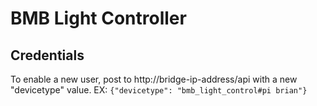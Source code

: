 # BMB Light Controller
## Credentials
To enable a new user, post to http://bridge-ip-address/api with a new "devicetype" value.
EX:
`{"devicetype": "bmb_light_control#pi brian"}`



